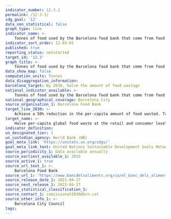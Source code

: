```yaml
---
indicator_number: 12.3.1
permalink: /12-3-1/
sdg_goal: '12'
data_non_statistical: false
graph_type: line
indicator_name: >-
    Tonnes of food used by the Barcelona food bank that come from food wastage
indicator_sort_order: 12-03-01
published: true
reporting_status: notstarted
target_id: '12.3'
graph_title: >-
    Tonnes of food used by the Barcelona food bank that come from food wastage
data_show_map: false
computation_units: Tonnes
data_disaggregation_information:
barcelona_target: By 2030, halve the amount of food wastage
national_indicator_available: >-
    Tonnes of food used by the Barcelona food bank that come from food wastage
national_geographical_coverage: Barcelona City
source_organisation_1: Barcelona Food Bank
target_line_2030: >-
    Achieve a 50% reduction in the per-capita amount of food wasted. Target value 2030: A 50% reduction with respect to the reference value, when this can be determined
target_name: >-
    Halve per-capita global food waste at the retail and consumer levels and reduce food losses along production and supply chains, including post-harvest losses
indicator_definition:
un_designated_tier: 1
un_custodian_agency: World Bank (WB)
goal_meta_link: 'https://unstats.un.org/sdgs/'
goal_meta_link_text: United Nations Sustainable Development Goals Metadata (pdf 894kB)
source_periodicity_1: Data available annually
source_earliest_available_1: 2015
source_active_1: true
source_url_text_1: >-
    Barcelona Food Bank
source_url_1: 'https://www.bancdelsaliments.org/ca/el_banc_dels_aliments/'
source_release_date_1: 2021-04-27
source_next_release_1: 2022-04-27
source_statistical_classification_1: 
source_contact_1: comissionat2030@bcn.cat
source_other_info_1: >-
    Barcelona City Council
tags:
---
```

